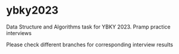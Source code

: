 # ybky2023
Data Structure and Algorithms task for YBKY 2023. Pramp practice interviews

Please check different branches for corresponding interview results
